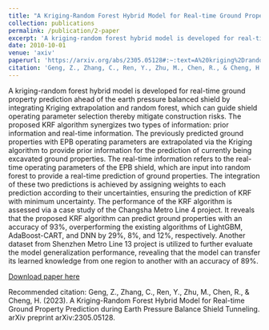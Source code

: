 ```yaml
---
title: "A Kriging-Random Forest Hybrid Model for Real-time Ground Property Prediction during Earth Pressure Balance Shield Tunneling"
collection: publications
permalink: /publication/2-paper
excerpt: 'A kriging-random forest hybrid model is developed for real-time ground property prediction ahead of the earth pressure balanced shield by integrating Kriging extrapolation and random forest, which can guide shield operating parameter selection thereby mitigate construction risks. The proposed KRF algorithm synergizes two types of information: prior information and real-time information.'
date: 2010-10-01
venue: 'axiv'
paperurl: 'https://arxiv.org/abs/2305.05128#:~:text=A%20kriging%2Drandom%20forest%20hybrid%20model%20is%20developed%20for%20real,selection%20thereby%20mitigate%20construction%20risks.'
citation: 'Geng, Z., Zhang, C., Ren, Y., Zhu, M., Chen, R., & Cheng, H. (2023). A Kriging-Random Forest Hybrid Model for Real-time Ground Property Prediction during Earth Pressure Balance Shield Tunneling. arXiv preprint arXiv:2305.05128.'
---
```

A kriging-random forest hybrid model is developed for real-time ground property prediction ahead of the earth pressure balanced shield by integrating Kriging extrapolation and random forest, which can guide shield operating parameter selection thereby mitigate construction risks. The proposed KRF algorithm synergizes two types of information: prior information and real-time information. The previously predicted ground properties with EPB operating parameters are extrapolated via the Kriging algorithm to provide prior information for the prediction of currently being excavated ground properties. The real-time information refers to the real-time operating parameters of the EPB shield, which are input into random forest to provide a real-time prediction of ground properties. The integration of these two predictions is achieved by assigning weights to each prediction according to their uncertainties, ensuring the prediction of KRF with minimum uncertainty. The performance of the KRF algorithm is assessed via a case study of the Changsha Metro Line 4 project. It reveals that the proposed KRF algorithm can predict ground properties with an accuracy of 93%, overperforming the existing algorithms of LightGBM, AdaBoost-CART, and DNN by 29%, 8%, and 12%, respectively. Another dataset from Shenzhen Metro Line 13 project is utilized to further evaluate the model generalization performance, revealing that the model can transfer its learned knowledge from one region to another with an accuracy of 89%.

[Download paper here](http://academicpages.github.io/files/paper2.pdf)

Recommended citation: Geng, Z., Zhang, C., Ren, Y., Zhu, M., Chen, R., & Cheng, H. (2023). A Kriging-Random Forest Hybrid Model for Real-time Ground Property Prediction during Earth Pressure Balance Shield Tunneling. arXiv preprint arXiv:2305.05128.